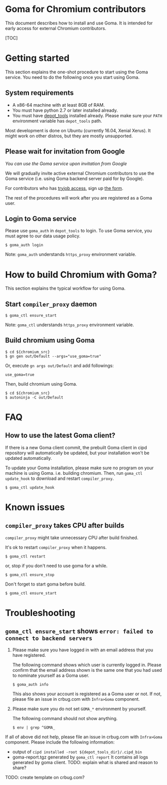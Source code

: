 # Goma for Chromium contributors

This document describes how to install and use Goma.  It is intended for
early access for external Chromium contributors.

[TOC]

# Getting started

This section explains the one-shot procedure to start using the Goma service.
You need to do the following once you start using Goma.

## System requirements

* A x86-64 machine with at least 8GB of RAM.
* You must have python 2.7 or later installed already.
* You must have [depot\_tools](https://chromium.googlesource.com/chromium/src/+/master/docs/linux/build_instructions.md#install) installed already.
  Please make sure your `PATH` environment variable has `depot_tools` path.

Most development is done on Ubuntu (currently 16.04, Xenial Xerus).
It might work on other distros, but they are mostly unsupported.

## Please wait for invitation from Google

*You can use the Goma service upon invitation from Google*

We will gradually invite active external Chromium contributors to use
the Goma service (i.e. using Goma backend server paid for by Google).

For contributors who has [tryjob access](https://www.chromium.org/getting-involved/become-a-committer#TOC-Try-job-access),
sign up [the form](https://docs.google.com/forms/d/e/1FAIpQLScltm4nUfbKOaOe141YYW2_MzKQWHAjxdg1K_FfIXTAEMzUkA/viewform).

The rest of the procedures will work after you are registered as a Goma user.

## Login to Goma service

Please use `goma_auth` in `depot_tools` to login.
To use Goma service, you must agree to our data usage policy.

```shell
$ goma_auth login
```

Note: `goma_auth` understands `https_proxy` environment variable.

# How to build Chromium with Goma?

This section explains the typical workflow for using Goma.

## Start `compiler_proxy` daemon

```shell
$ goma_ctl ensure_start
```

Note: `goma_ctl` understands `https_proxy` environment variable.

## Build chromium using Goma

```shell
$ cd ${chromium_src}
$ gn gen out/Default --args="use_goma=true"
```

Or, execute `gn args out/Default` and add followings:
```
use_goma=true
```

Then, build chromium using Goma.

```shell
$ cd ${chromium_src}
$ autoninja -C out/Default
```

# FAQ

## How to use the latest Goma client?

If there is a new Goma client commit, the prebuilt Goma client in cipd
repository will automatically be updated, but your installation won't
be updated automatically.

To update your Goma installation, please make sure no program on your
machine is using Goma. i.e. building chromium.
Then, run `goma_ctl update_hook` to download and restart `compiler_proxy`.

```shell
$ goma_ctl update_hook
```

# Known issues

## `compiler_proxy` takes CPU after builds

`compiler_proxy` might take unnecessary CPU after build finished.

It's ok to restart `compiler_proxy` when it happens.

```shell
$ goma_ctl restart
```

or, stop if you don't need to use goma for a while.
```shell
$ goma_ctl ensure_stop
```

Don't forget to start goma before build.

```shell
$ goma_ctl ensure_start
```

# Troubleshooting

## `goma_ctl ensure_start` shows `error: failed to connect to backend servers`

1. Please make sure you have logged in with an email address that you have
   registered.

   The following command shows which user is currently logged in. Please confirm
   that the email address shown is the same one that you had used to nominate
   yourself as a Goma user.

   ```shell
   $ goma_auth info
   ```

   This also shows your account is registered as a Goma user or not.
   If not, please file an issue in crbug.com with `Infra>Goma` component.

1. Please make sure you do not set `GOMA_*` environment by yourself.

   The following command should not show anything.

   ```shell
   $ env | grep ^GOMA_
   ```

If all of above did not help, please file an issue in crbug.com
with `Infra>Goma` component.
Please include the following information:

- output of `cipd installed -root ${depot_tools_dir}/.cipd_bin`
- goma-report.tgz generated by `goma_ctl report`
  It contains all logs generated by goma client.
  TODO: explain what is shared and reason to share?

TODO: create template on crbug.com?
